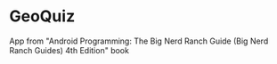 # GeoQuiz
App from "Android Programming: The Big Nerd Ranch Guide (Big Nerd Ranch Guides) 4th Edition" book